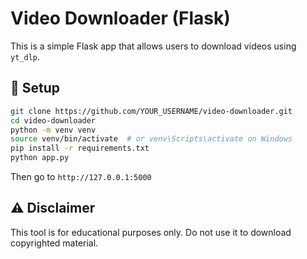 # Video Downloader (Flask)

This is a simple Flask app that allows users to download videos using `yt_dlp`.

## 🔧 Setup

```bash
git clone https://github.com/YOUR_USERNAME/video-downloader.git
cd video-downloader
python -m venv venv
source venv/bin/activate  # or venv\Scripts\activate on Windows
pip install -r requirements.txt
python app.py
```

Then go to `http://127.0.0.1:5000`

## ⚠️ Disclaimer

This tool is for educational purposes only. Do not use it to download copyrighted material.
